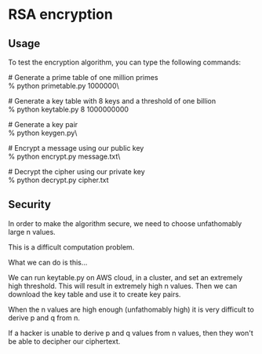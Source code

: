 # RSA encryption

## Usage
To test the encryption algorithm, you can type the following commands:

\# Generate a prime table of one million primes\
% python primetable.py 1000000\

\# Generate a key table with 8 keys and a threshold of one billion\
% python keytable.py 8 1000000000

\# Generate a key pair\
% python keygen.py\

\# Encrypt a message using our public key\
% python encrypt.py message.txt\

\# Decrypt the cipher using our private key\
% python decrypt.py cipher.txt

## Security
In order to make the algorithm secure, we need to choose unfathomably large n values.

This is a difficult computation problem.

What we can do is this...

We can run keytable.py on AWS cloud, in a cluster, and set an extremely high threshold. This will result in extremely high n values. Then we can download the key table and use it to create key pairs.

When the n values are high enough (unfathomably high) it is very difficult to derive p and q from n.

If a hacker is unable to derive p and q values from n values, then they won't be able to decipher our ciphertext.
